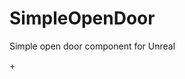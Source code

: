 # SimpleOpenDoor
Simple open door component for Unreal

+[](https://media.giphy.com/media/21UcXD8tElpdAPW8pt/giphy.gif)
